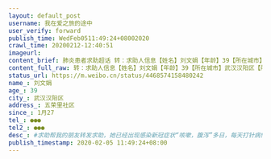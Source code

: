 ```yaml
---
layout: default_post
username: 我在爱之旅的途中
user_verify: forward
publish_time: WedFeb0511:49:24+08002020
crawl_time: 20200212-12:40:51
imageurl: 
content_brief: 肺炎患者求助超话 转：求助人信息【姓名】刘文娟【年龄】39【所在城市】武汉汉阳区【所在小区、社区】五荣里社区【患病时间】1月27【联系方式】●●●【其他紧急联系人】●●●【病情描述】肺炎患者求助超话#求助：帮我的朋友转发求助，她已经出现感染新冠症状“咳嗽，腹泻 ...全文
content_full_raw: 转：求助人信息【姓名】刘文娟【年龄】39【所在城市】武汉汉阳区【所在小区、社区】五荣里社区【患病时间】1月27【联系方式】●●●【其他紧急联系人】●●●【病情描述】#求助：帮我的朋友转发求助，她已经出现感染新冠症状“咳嗽，腹泻”多日，每天打针病情未有好转，已经检测，但迟迟未出结果，现在病情加重，寻求社区帮助，一直未有结果！其老公也出现感染症状，家里还有老人和5岁小孩，目前已无处可求，在此请求各位好心人士帮忙转发，感谢各位帮忙#武汉肺炎求助##抗击肺炎求助#武汉
status_url: https://m.weibo.cn/status/4468574158480242
name_: 刘文娟
age_: 39
city_: 武汉汉阳区
address_: 五荣里社区
since_: 1月27
tel_: ●●●
tel2_: ●●●
desc_: #求助帮我的朋友转发求助，她已经出现感染新冠症状“咳嗽，腹泻”多日，每天打针病情未有好转，已经检测，但迟迟未出结果，现在病情加重，寻求社区帮助，一直未有结果！其老公也出现感染症状，家里还有老人和5岁小孩，目前已无处可求，在此请求各位好心人士帮忙转发，感谢各位帮忙#武汉肺炎求助##抗击肺炎求助#武汉
publish_timestamp: 2020-02-05 11:49:24+08:00
---
```

